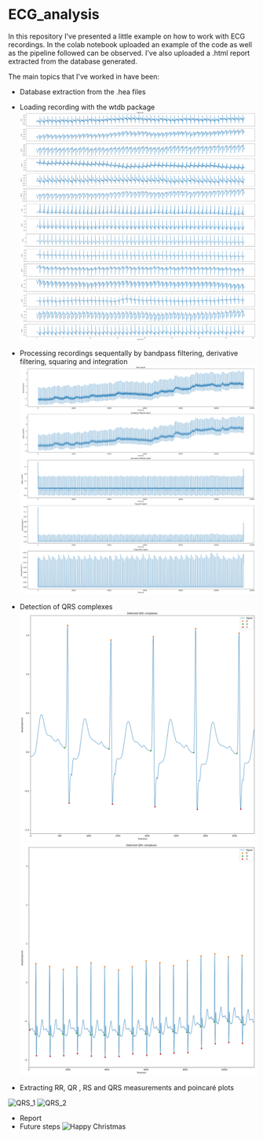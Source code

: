 # ECG_analysis

In this repository I've presented a little example on how to work with ECG recordings. In the colab notebook uploaded an example of the code as well as the pipeline followed can be observed. 
I've also uploaded a .html report extracted from the database generated.

The main topics that I've worked in have been:
* Database extraction from the .hea files
* Loading recording with the wtdb package
![Reading](example_of_recording_reading.png)
* Processing recordings sequentally by bandpass filtering, derivative filtering, squaring and integration
![Processing](example_steps.png)
* Detection of QRS complexes
![QRS_1](Example_of_QRS_detection.png)
![QRS_2](Example_of_QRS_detection_0.png)

* Extracting RR, QR , RS and QRS measurements and poincaré plots

![QRS_1](Example_poincaré_1.png)
![QRS_2](Example_poincaré_2.png)
* Report
* Future steps
![Happy Christmas](Christmas.png)
